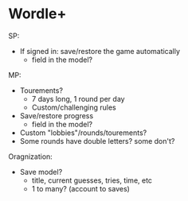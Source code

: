 # Wordle+

SP:
- If signed in: save/restore the game automatically
    - field in the model?

MP:
- Tourements?
    - 7 days long, 1 round per day
    - Custom/challenging rules
- Save/restore progress
    - field in the model?
- Custom "lobbies"/rounds/tourements?
- Some rounds have double letters? some don't?

Oragnization:
- Save model?
    - title, current guesses, tries, time, etc
    - 1 to many? (account to saves)